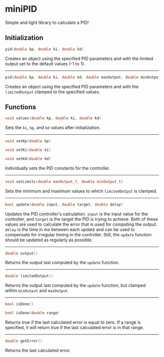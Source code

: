 miniPID
======
Simple and light library to calculate a PID!

Initialization
------
```c++
pid(double kp, double ki, double kd)
```
Creates an object using the specified PID parameters and with the limited output set to the default values (-1 to 1).

---

```c++
pid(double kp, double ki, double kd, double maxOutput, double minOutput)
```
Creates an object using the specified PID parameters and with the `limitedOutput` clamped to the specified values.

Functions
------

```c++
void values(double kp, double ki, double kd)
```
Sets the `ki`, `kp`, and `kd` values after initialization.

---

```c++
void setKp(double kp)
```
```c++
void setKi(double ki)
```
```c++
void setKd(double kd)
```
Individually sets the PID constants for the controller.

---

```c++
void setLimits(double maxOutput_t, double minOutput_t)
```
Sets the minimum and maximum values to which `limitedOutput` is clamped.

---

```c++
bool update(double input, double target, double delay)
```
Updates the PID controller\'s calculation. `input` is the input value for the controller, and `target` is the target the PID is trying to achieve. Both of these values are used to calculate the error that is used for computing the output.
`delay` is the time in ms between each update and can be used to compensate for irregular timing in the controller.
Still, the `update` function should be updated as regularly as possible.

---

```c++
double output()
```
Returns the output last computed by the `update` function.

---

```c++
double limitedOutput()
```
Returns the output last computed by the `update` function, but clamped within `minOutput` and `maxOutput`.

---

```c++
bool isDone()
```
```c++
bool isDone(double range)
```
Returns true if the last calculated error is equal to zero.
If a range is specified, it will return true if the last calculated error is in that range.

---

```c++
double getError()
```
Returns the last calculated error.
